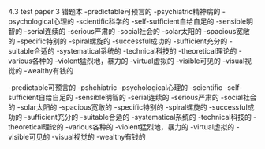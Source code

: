 4.3 test paper 3 错题本
-predictable可预言的
-psychiatric精神病的
-psychological心理的
-scientific科学的
-self-sufficient自给自足的
-sensible明智的
-serial连续的
-serious严肃的
-social社会的
-solar太阳的
-spacious宽敞的
-specific特别的
-spiral螺旋的
-successful成功的
-sufficient充分的
-suitable合适的
-systematical系统的
-technical科技的
-theoretical理论的
-various各种的
-violent猛烈地，暴力的
-virtual虚拟的
-visible可见的
-visual视觉的
-wealthy有钱的

-predictable可预言的
-pshchiatric
-psychological心理的
-scientific
-self-sufficient自给自足的
-sensible明智的
-serial连续的
-serious严肃的
-social社会的
-solar太阳的
-spacious宽敞的
-specific特别的
-spiral螺旋的
-successful成功的
-sufficient充分的
-suitable合适的
-systematical系统的
-technical科技的
-theoretical理论的
-various各种的
-violent猛烈地，暴力的
-virtual虚拟的
-visible可见的
-visual视觉的
-wealthy有钱的

